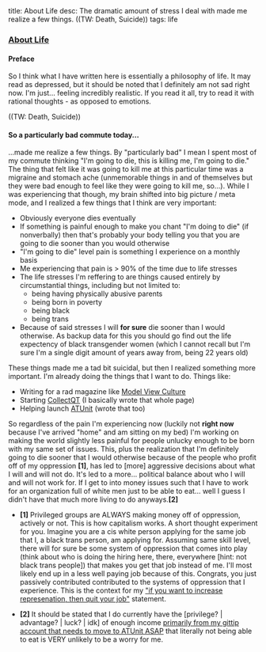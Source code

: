 <div class="metadata">
    <span>title: About Life</span>
    <span>desc: The dramatic amount of stress I deal with made me realize a few things. ((TW: Death, Suicide))</span>
    <span>tags: life</span>
</div>

### [About Life](/post/about-life)

#### Preface

So I think what I have written here is essentially a philosophy of life. It may read as depressed, but it should be noted that I definitely am not sad right now. I'm just... feeling incredibly realistic. If you read it all, try to read it with rational thoughts - as opposed to emotions.

((TW: Death, Suicide)) <readmore></readmore>

#### So a particularly bad commute today...

...made me realize a few things. By "particularly bad" I mean I spent most of my commute thinking "I'm going to die, this is killing me, I'm going to die." The thing that felt like it was going to kill me at this particular time was a migraine and stomach ache (unmemorable things in and of themselves but they were bad enough to feel like they were going to kill me, so...). While I was experiencing that though, my brain shifted into big picture / meta mode, and I realized a few things that I think are very important:

* Obviously everyone dies eventually
* If something is painful enough to make you chant "I'm doing to die" (if nonverbally) then that's probably your body telling you that you are going to die sooner than you would otherwise
* "I'm going to die" level pain is something I experience on a monthly basis
* Me experiencing that pain is > 90% of the time due to life stresses
* The life stresses I'm reffering to are things caused entirely by circumstantial things, including but not limited to:
    * being having physically abusive parents
    * being born in poverty
    * being black
    * being trans
* Because of said stresses I will **for sure** die sooner than I would otherwise. As backup data for this you should go find out the life expectency of black transgender women (which I cannot recall but I'm sure I'm a single digit amount of years away from, being 22 years old)

These things made me a tad bit suicidal, but then I realized something more important. I'm already doing the things that I want to do. Things like:

* Writing for a rad magazine like [Model View Culture](http://modelviewculture.com/pieces/class-mobility-mentorship-and-getting-started-in-tech)
* Starting [CollectQT](http://www.collectqt.me/) (I basically wrote that whole page)
* Helping launch [ATUnit](https://gitlab.com/atunit/atunit/blob/develop/recruiting.md) (wrote that too)

So regardless of the pain I'm experiencing now (luckily not **right now** because I've arrived "home" and am sitting on my bed) I'm working on making the world slightly less painful for people unlucky enough to be born with my same set of issues. This, plus the realization that I'm definitely going to die sooner that I would otherwise because of the people who profit off of my oppression **[1]**, has led to [more] aggressive decisions about what I will and will not do. It's led to a more... political balance about who I will and will not work for. If I get to into money issues such that I have to work for an organization full of white men just to be able to eat... well I guess I didn't have that much more living to do anyways.**[2]**

* **[1]** Privileged groups are ALWAYS making money off of oppression, actively or not. This is how capitalism works. A short thought experiment for you. Imagine you are a cis white person applying for the same job that I, a black trans person, am applying for. Assuming same skill level, there will for sure be some system of oppression that comes into play (think about who is doing the hiring here, there, everywhere [hint: not black trans people]) that makes you get that job instead of me. I'll most likely end up in a less well paying job because of this. Congrats, you just passively contributed contributed to the systems of oppression that I experience. This is the context for my ["if you want to increase represenation, then quit your job"](https://twitter.com/LynnMagic/status/458840510673612800) statement.

* **[2]** It should be stated that I do currently have the [privilege? | advantage? | luck? | idk] of enough income [primarily from my gittip account that needs to move to ATUnit ASAP](http://gittip.com/LynnMagic/) that literally not being able to eat is VERY unlikely to be a worry for me.
